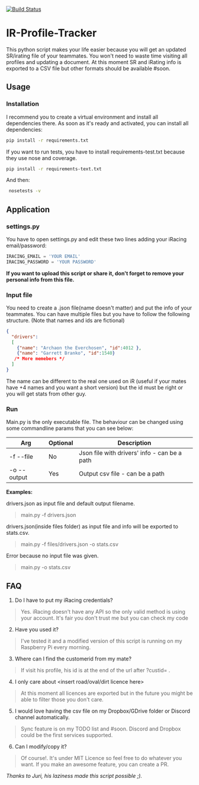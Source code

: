 [![Build Status](https://travis-ci.com/Che931/ir_profile_tracker.svg?branch=master)](https://travis-ci.com/Che931/ir_profile_tracker)

# IR-Profile-Tracker

This python script makes your life easier because you will get an updated SR/irating file of your teammates.
You won't need to waste time visiting all profiles and updating a document. At this moment SR and iRating info is exported 
to a CSV file but other formats should be available #soon.

## Usage

### Installation

I recommend you to create a virtual environment and install all dependencies there. As soon as it's ready and activated,
you can install all dependencies:

```bash
pip install -r requirements.txt
```

If you want to run tests, you have to install requirements-test.txt because they use nose and coverage.

```bash
pip install -r requirements-text.txt
```

And then:
```bash
 nosetests -v
```

## Application

### settings.py
You have to open settings.py and edit these two lines adding your iRacing email/password:
```python
IRACING_EMAIL = 'YOUR EMAIL'
IRACING_PASSWORD = 'YOUR PASSWORD'
```
__If you want to upload this script or share it, don't forget to remove your personal info from this file.__

### Input file
You need to create a .json file(name doesn't matter) and put the info of your teammates. You can have multiple files but 
you have to follow the following structure. (Note that names and ids are fictional)
```json
{
  "drivers":
  [
    {"name": "Archaon the Everchosen", "id":4012 },
    {"name": "Garrett Branko", "id":1540}
   /* More memebers */
  ]
}
```
The name can be different to the real one used on iR (useful if your mates have +4 names and you want a short version) but 
the id must be right or you will get stats from other guy.

### Run
Main.py is the only executable file. The behaviour can be changed using some commandline params that you can see below:

|Arg|Optional|Description|
|-------|-------|------|
|-f --file|No|Json file with drivers' info - can be a path|
|-o --output|Yes|Output csv file - can be a path|

__Examples:__

drivers.json as input file and default output filename.
> main.py -f drivers.json

drivers.json(inside files folder) as input file and info will be exported to stats.csv.
> main.py -f files/drivers.json -o stats.csv

Error because no input file was given.
> main.py  -o stats.csv

## FAQ

1. Do I have to put my iRacing credentials?

> Yes. iRacing doesn't have any API so the only valid method is using your account. It's fair you don't trust me but you can check 
my code

2. Have you used it?

> I've tested it and a modified version of this script is running on my Raspberry Pi every morning. 

3. Where can I find the customerid from my mate?

> If visit his profile, his id is at the end of the url after ?custid= .

4. I only care about <insert road/oval/dirt licence here>
> At this moment all licences are exported but in the future you might be able to filter those you don't care. 

5. I would love having the csv file on my Dropbox/GDrive folder or Discord channel automatically.
   
> Sync feature is on my TODO list and #soon. Discord and Dropbox could be the first services supported.

6. Can I modify/copy it?
> Of course!. It's under MIT Licence so feel free to do whatever you want. If you make an awesome feature, you can create a
PR.


*Thanks to Juri, his laziness made this script possible ;).*


 

